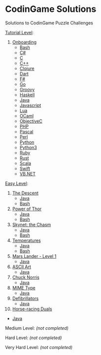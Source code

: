 # CodinGame Solutions
Solutions to CodinGame Puzzle Challenges

[Tutorial Level](https://github.com/BiermanM/CodinGame/tree/master/Tutorial-Level):

1. [Onboarding](https://github.com/BiermanM/CodinGame/tree/master/Tutorial-Level/Onboarding)
   * [Bash](https://github.com/BiermanM/CodinGame/blob/master/Tutorial-Level/Onboarding/Onboarding%20Solution%20(Bash).sh)
   * [C#](https://github.com/BiermanM/CodinGame/blob/master/Tutorial-Level/Onboarding/Onboarding%20Solution%20(C%23).cs)
   * [C](https://github.com/BiermanM/CodinGame/blob/master/Tutorial-Level/Onboarding/Onboarding%20Solution%20(C).c)
   * [C++](https://github.com/BiermanM/CodinGame/blob/master/Tutorial-Level/Onboarding/Onboarding%20Solution%20(C%2B%2B).cpp)
   * [Clojure](https://github.com/BiermanM/CodinGame/blob/master/Tutorial-Level/Onboarding/Onboarding%20Solution%20(Clojure).clj)
   * [Dart](https://github.com/BiermanM/CodinGame/blob/master/Tutorial-Level/Onboarding/Onboarding%20Solution%20(Dart).dart)
   * [F#](https://github.com/BiermanM/CodinGame/blob/master/Tutorial-Level/Onboarding/Onboarding%20Solution%20(F%23).fs)
   * [Go](https://github.com/BiermanM/CodinGame/blob/master/Tutorial-Level/Onboarding/Onboarding%20Solution%20(Go).go)
   * [Groovy](https://github.com/BiermanM/CodinGame/blob/master/Tutorial-Level/Onboarding/Onboarding%20Solution%20(Groovy).groovy)
   * [Haskell](https://github.com/BiermanM/CodinGame/blob/master/Tutorial-Level/Onboarding/Onboarding%20Solution%20(Haskell).hs)
   * [Java](https://github.com/BiermanM/CodinGame/blob/master/Tutorial-Level/Onboarding/Onboarding%20Solution%20(Java).java)
   * [Javascript](https://github.com/BiermanM/CodinGame/blob/master/Tutorial-Level/Onboarding/Onboarding%20Solution%20(Javascript).js)
   * [Lua](https://github.com/BiermanM/CodinGame/blob/master/Tutorial-Level/Onboarding/Onboarding%20Solution%20(Lua).lua)
   * [OCaml](https://github.com/BiermanM/CodinGame/blob/master/Tutorial-Level/Onboarding/Onboarding%20Solution%20(OCaml).ml)
   * [ObjectiveC](https://github.com/BiermanM/CodinGame/blob/master/Tutorial-Level/Onboarding/Onboarding%20Solution%20(ObjectiveC).m)
   * [PHP](https://github.com/BiermanM/CodinGame/blob/master/Tutorial-Level/Onboarding/Onboarding%20Solution%20(PHP).php)
   * [Pascal](https://github.com/BiermanM/CodinGame/blob/master/Tutorial-Level/Onboarding/Onboarding%20Solution%20(Pascal).pp)
   * [Perl](https://github.com/BiermanM/CodinGame/blob/master/Tutorial-Level/Onboarding/Onboarding%20Solution%20(Perl).pl)
   * [Python](https://github.com/BiermanM/CodinGame/blob/master/Tutorial-Level/Onboarding/Onboarding%20Solution%20(Python).py)
   * [Python3](https://github.com/BiermanM/CodinGame/blob/master/Tutorial-Level/Onboarding/Onboarding%20Solution%20(Python3).py)
   * [Ruby](https://github.com/BiermanM/CodinGame/blob/master/Tutorial-Level/Onboarding/Onboarding%20Solution%20(Ruby).rb)
   * [Rust](https://github.com/BiermanM/CodinGame/blob/master/Tutorial-Level/Onboarding/Onboarding%20Solution%20(Rust).rs)
   * [Scala](https://github.com/BiermanM/CodinGame/blob/master/Tutorial-Level/Onboarding/Onboarding%20Solution%20(Scala).sc)
   * [Swift](https://github.com/BiermanM/CodinGame/blob/master/Tutorial-Level/Onboarding/Onboarding%20Solution%20(Swift).swift)
   * [VB.NET](https://github.com/BiermanM/CodinGame/blob/master/Tutorial-Level/Onboarding/Onboarding%20Solution%20(VB.NET).vb)


[Easy Level](https://github.com/BiermanM/CodinGame/tree/master/Easy-Level):


1. [The Descent](https://github.com/BiermanM/CodinGame/tree/master/Easy-Level/The-Descent)
   * [Java](https://github.com/BiermanM/CodinGame/blob/master/Easy-Level/The-Descent/The%20Descent%20Solution%20(Java).java)
   * [Bash](https://github.com/BiermanM/CodinGame/blob/master/Easy-Level/The-Descent/The%20Descent%20Solution%20(Bash).sh)
2. [Power of Thor](https://github.com/BiermanM/CodinGame/tree/master/Easy-Level/Power-of-Thor)
   * [Java](https://github.com/BiermanM/CodinGame/blob/master/Easy-Level/Power-of-Thor/Power%20of%20Thor%20Solution%20(Java).java)
   * [Bash](https://github.com/BiermanM/CodinGame/blob/master/Easy-Level/Power-of-Thor/Power%20of%20Thor%20Solution%20(Bash).sh)
3. [Skynet: the Chasm](https://github.com/BiermanM/CodinGame/tree/master/Easy-Level/Skynet-the-Chasm)
   * [Java](https://github.com/BiermanM/CodinGame/blob/master/Easy-Level/Skynet-the-Chasm/Skynet:%20the%20Chasm%20Solution%20(Java).java)
   * [Bash](https://github.com/BiermanM/CodinGame/blob/master/Easy-Level/Skynet-the-Chasm/Skynet:%20the%20Chasm%20Solution%20(Bash).sh)
4. [Temperatures](https://github.com/BiermanM/CodinGame/tree/master/Easy-Level/Temperatures)
   * [Java](https://github.com/BiermanM/CodinGame/blob/master/Easy-Level/Temperatures/Temperatures%20Solution%20(Java).java)
   * [Bash](https://github.com/BiermanM/CodinGame/blob/master/Easy-Level/Temperatures/Temperatures%20Solution%20(Bash).sh)
5. [Mars Lander - Level 1](https://github.com/BiermanM/CodinGame/tree/master/Easy-Level/Mars-Lander---Level-1)
   * [Java](https://github.com/BiermanM/CodinGame/blob/master/Easy-Level/Mars-Lander---Level-1/Mars%20Lander%20-%20Level%201%20Solution.java)
6. [ASCII Art](https://github.com/BiermanM/CodinGame/tree/master/Easy-Level/ASCII-Art)
   * [Java](https://github.com/BiermanM/CodinGame/blob/master/Easy-Level/ASCII-Art/ASCII%20Art%20Solution.java)
7. [Chuck Norris](https://github.com/BiermanM/CodinGame/tree/master/Easy-Level/Chuck-Norris)
   * [Java](https://github.com/BiermanM/CodinGame/blob/master/Easy-Level/Chuck-Norris/Chuck%20Norris%20Solution.java)
8. [MIME Type](https://github.com/BiermanM/CodinGame/tree/master/Easy-Level/MIME-Type)
   * [Java](https://github.com/BiermanM/CodinGame/blob/master/Easy-Level/MIME-Type/MIME%20Type%20Solution.java)
9. [Defibrillators](https://github.com/BiermanM/CodinGame/tree/master/Easy-Level/Defibrillators)
   * [Java](https://github.com/BiermanM/CodinGame/blob/master/Easy-Level/Defibrillators/Defibrillators%20Solution.java)
10. [Horse-racing Duals](https://github.com/BiermanM/CodinGame/tree/master/Easy-Level/Horse-racing-Duals)
   * [Java](https://github.com/BiermanM/CodinGame/blob/master/Easy-Level/Horse-racing-Duals/Horse-racing%20Duals%20Solution.java)

Medium Level: *(not completed)*

Hard Level: *(not completed)*

Very Hard Level: *(not completed)*
